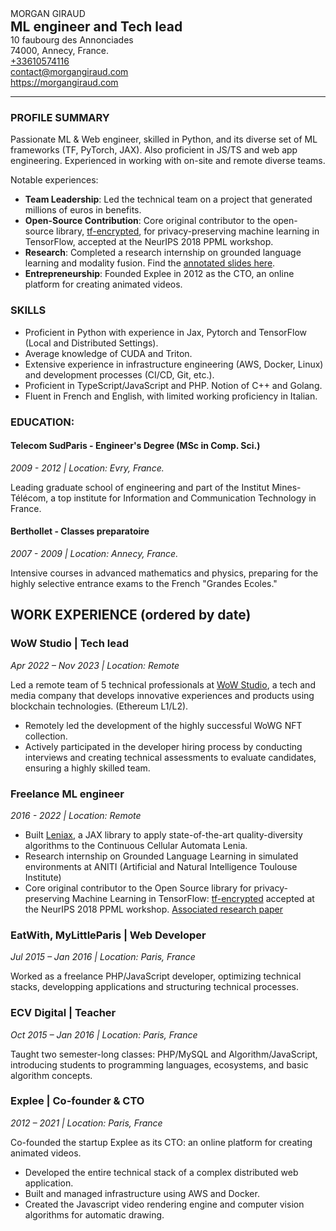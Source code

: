 <div class="container">
    <div class="left">
        <div class="h1">MORGAN GIRAUD</div>
        <h2 style="margin: 0">ML engineer and Tech lead</h2>
    </div>
    <div class="right">
        10 faubourg des Annonciades<br/>74000, Annecy, France.<br/><a href="tel:+33610574116">+33610574116</a><br/><a href="mailto:contact@morgangiraud.com">contact@morgangiraud.com</a><br/><a href="https://morgangiraud.com">https://morgangiraud.com</a>
    </div>
</div>

<hr />

### PROFILE SUMMARY

Passionate ML & Web engineer, skilled in Python, and its diverse set of ML frameworks (TF, PyTorch, JAX). Also proficient in JS/TS and web app engineering. Experienced in working with on-site and remote diverse teams.

Notable experiences:

- **Team Leadership**: Led the technical team on a project that generated millions of euros in benefits.
- **Open-Source Contribution**: Core original contributor to the open-source library, [tf-encrypted](https://tf-encrypted.io/), for privacy-preserving machine learning in TensorFlow, accepted at the NeurIPS 2018 PPML workshop.
- **Research**: Completed a research internship on grounded language learning and modality fusion. Find the [annotated slides here](https://docs.google.com/presentation/d/1MKxizuQflOzxMjbv_sUYUOTsE_oWZ-g02TQzwOFdNtg).
- **Entrepreneurship**: Founded Explee in 2012 as the CTO, an online platform for creating animated videos.

### SKILLS

- Proficient in Python with experience in Jax, Pytorch and TensorFlow (Local and Distributed Settings).
- Average knowledge of CUDA and Triton.
- Extensive experience in infrastructure engineering (AWS, Docker, Linux) and development processes (CI/CD, Git, etc.).
- Proficient in TypeScript/JavaScript and PHP. Notion of C++ and Golang.
- Fluent in French and English, with limited working proficiency in Italian.

### EDUCATION:

<div class="container">
    <h4 class="left"> Telecom SudParis - Engineer's Degree (MSc in Comp. Sci.)</h4>
    <div class="right">
        <em>2009 - 2012 | Location: Evry, France.</em>
    </div>
</div>

Leading graduate school of engineering and part of the Institut Mines-Télécom, a top institute for Information and Communication Technology in France.

<div class="container">
    <h4 class="left"> Berthollet - Classes preparatoire</h4>
    <div class="right">
        <em>2007 - 2009 | Location: Annecy, France.</em>
    </div>
</div>

Intensive courses in advanced mathematics and physics, preparing for the highly selective entrance exams to the French "Grandes Ecoles."

<div class="page"></div>

## WORK EXPERIENCE (ordered by date)

<div class="container">
    <h3 class="left">WoW Studio | Tech lead </h3>
    <div class="right">
        <em>Apr 2022 – Nov 2023 | Location: Remote</em>
    </div>
</div>

Led a remote team of 5 technical professionals at [WoW Studio](https://www.linkedin.com/company/worldofwomennft/), a tech and media company that develops innovative experiences and products using blockchain technologies. (Ethereum L1/L2).

- Remotely led the development of the highly successful WoWG NFT collection.
- Actively participated in the developer hiring process by conducting interviews and creating technical assessments to evaluate candidates, ensuring a highly skilled team.

<div class="container">
    <h3 class="left">Freelance ML engineer</h3>
    <div class="right">
        <em>2016 - 2022 | Location: Remote</em>
    </div>
</div>

- Built [Leniax](https://github.com/morgangiraud/leniax), a JAX library to apply state-of-the-art quality-diversity algorithms to the Continuous Cellular Automata Lenia.
- Research internship on Grounded Language Learning in simulated environments at ANITI (Artificial and Natural Intelligence Toulouse Institute)
- Core original contributor to the Open Source library for privacy-preserving Machine Learning in TensorFlow: [tf-encrypted](https://tf-encrypted.io/) accepted at the NeurIPS 2018 PPML workshop. [Associated research paper](https://arxiv.org/abs/1810.08130)

<div class="container">
    <h3 class="left"> EatWith, MyLittleParis | Web Developer</h3>
    <div class="right">
        <em>Jul 2015 – Jan 2016 | Location: Paris, France</em>
    </div>
</div>

Worked as a freelance PHP/JavaScript developer, optimizing technical stacks, developping applications and structuring technical processes.

<div class="container">
    <h3 class="left">ECV Digital | Teacher</h3>
    <div class="right">
        <em>Oct 2015 – Jan 2016 | Location: Paris, France</em>
    </div>
</div>

Taught two semester-long classes: PHP/MySQL and Algorithm/JavaScript, introducing students to programming languages, ecosystems, and basic algorithm concepts.

<div class="container">
    <h3 class="left">Explee | Co-founder & CTO</h3>
    <div class="right">
        <em>2012 – 2021 | Location: Paris, France</em>
    </div>
</div>

Co-founded the startup Explee as its CTO: an online platform for creating animated videos.

- Developed the entire technical stack of a complex distributed web application.
- Built and managed infrastructure using AWS and Docker.
- Created the Javascript video rendering engine and computer vision algorithms for automatic drawing.

